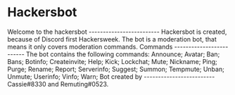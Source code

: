 # Hackersbot
Welcome to the hackersbot -------------------------  Hackersbot is created, because of Discord first Hackersweek. The bot is a moderation bot, that means it only covers moderation commands.  Commands -------------------------  The bot contains the following commands: Announce; Avatar; Ban; Bans; Botinfo; Createinvite; Help; Kick; Lockchat; Mute; Nickname; Ping; Purge; Rename; Report; Serverinfo; Suggest; Summon; Tempmute; Unban; Unmute; Userinfo; Vinfo; Warn;  Bot created by -------------------------  Cassie#8330 and Remuting#0523.

